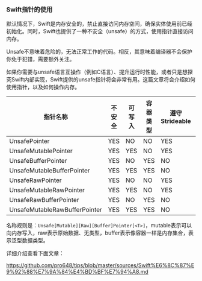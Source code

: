 ### Swift指针的使用

默认情况下，Swift是内存安全的，禁止直接访问内存空间，确保实体使用前已经初始化。同时，Swift也提供了一种不安全（unsafe）的方式，使用指针直接访问内存。

Unsafe不意味着危险的，无法正常工作的代码。相反，其意味着编译器不会保护你免于犯错，需要额外关注。

如果你需要与unsafe语言互操作（例如C语言）、提升运行时性能，或者只是想探究Swift内部实现，Swift提供的unsafe指针将会非常有用。这篇文章将会介绍如何使用指针，以及如何操作内存。

| 指针名称                      | 不安全 | 可写入 | 容器类型 | 遵守Strideable | 有类型 |
| ----------------------------- | ------ | ------ | -------- | -------------- | ------ |
| UnsafePointer<T>              | YES    | NO     | NO       | YES            | YES    |
| UnsafeMutablePointer<T>       | YES    | YES    | NO       | YES            | YES    |
| UnsafeBufferPointer<T>        | YES    | NO     | YES      | NO             | YES    |
| UnsafeMutableBufferPointer<T> | YES    | YES    | YES      | NO             | YES    |
| UnsafeRawPointer              | YES    | NO     | NO       | YES            | NO     |
| UnsafeMutableRawPointer       | YES    | YES    | NO       | YES            | NO     |
| UnsafeRawBufferPointer        | YES    | NO     | YES      | NO             | NO     |
| UnsafeMutableRawBufferPointer | YES    | YES    | YES      | NO             | NO     |

名称规则是：`Unsafe[Mutable][Raw][Buffer]Pointer[<T>]`，mutable表示可以向内存写入，raw表示原始数据、无类型，buffer表示像容器一样是内存集合，<T>表示泛型数据类型。

详细介绍查看下面文章：

<https://github.com/pro648/tips/blob/master/sources/Swift%E6%8C%87%E9%92%88%E7%9A%84%E4%BD%BF%E7%94%A8.md>

